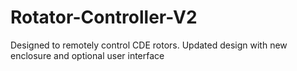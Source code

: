 # Rotator-Controller-V2
Designed to remotely control CDE rotors. Updated design with new enclosure and optional user interface
